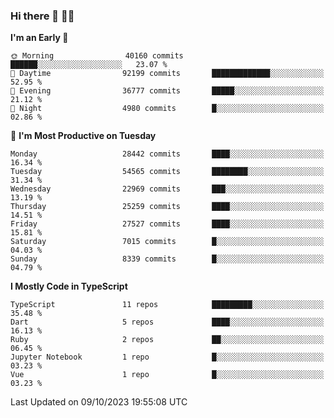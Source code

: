 ### Hi there 👋 🧑‍💻



<!--START_SECTION:waka-->
**I'm an Early 🐤** 

```text
🌞 Morning                40160 commits       ██████░░░░░░░░░░░░░░░░░░░   23.07 % 
🌆 Daytime                92199 commits       █████████████░░░░░░░░░░░░   52.95 % 
🌃 Evening                36777 commits       █████░░░░░░░░░░░░░░░░░░░░   21.12 % 
🌙 Night                  4980 commits        █░░░░░░░░░░░░░░░░░░░░░░░░   02.86 % 
```
📅 **I'm Most Productive on Tuesday** 

```text
Monday                   28442 commits       ████░░░░░░░░░░░░░░░░░░░░░   16.34 % 
Tuesday                  54565 commits       ████████░░░░░░░░░░░░░░░░░   31.34 % 
Wednesday                22969 commits       ███░░░░░░░░░░░░░░░░░░░░░░   13.19 % 
Thursday                 25259 commits       ████░░░░░░░░░░░░░░░░░░░░░   14.51 % 
Friday                   27527 commits       ████░░░░░░░░░░░░░░░░░░░░░   15.81 % 
Saturday                 7015 commits        █░░░░░░░░░░░░░░░░░░░░░░░░   04.03 % 
Sunday                   8339 commits        █░░░░░░░░░░░░░░░░░░░░░░░░   04.79 % 
```


**I Mostly Code in TypeScript** 

```text
TypeScript               11 repos            █████████░░░░░░░░░░░░░░░░   35.48 % 
Dart                     5 repos             ████░░░░░░░░░░░░░░░░░░░░░   16.13 % 
Ruby                     2 repos             ██░░░░░░░░░░░░░░░░░░░░░░░   06.45 % 
Jupyter Notebook         1 repo              █░░░░░░░░░░░░░░░░░░░░░░░░   03.23 % 
Vue                      1 repo              █░░░░░░░░░░░░░░░░░░░░░░░░   03.23 % 
```




 Last Updated on 09/10/2023 19:55:08 UTC
<!--END_SECTION:waka-->



